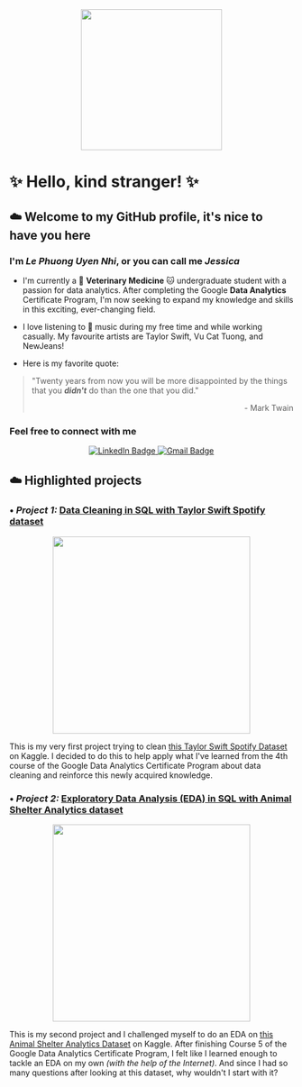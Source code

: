 <div id="header" align="center">
  <img src="https://steamuserimages-a.akamaihd.net/ugc/1631947648964785474/81CBA15178466DD47195A239232202E78987B714/?imw=5000&imh=5000&ima=fit&impolicy=Letterbox&imcolor=%23000000&letterbox=false" width="250"/>
</div>

# ✨ **Hello, kind stranger!** ✨
## ☁️ Welcome to my GitHub profile, it's nice to have you here

### I'm *Le Phuong Uyen Nhi*, or you can call me *Jessica*

  - I'm currently a :dog: **Veterinary Medicine** :cat: undergraduate student with a passion for data analytics. After completing the Google **Data Analytics** Certificate Program, I'm now seeking to expand my knowledge and skills in this exciting, ever-changing field.
  
  - I love listening to :musical_note: music during my free time and while working casually. My favourite artists are Taylor Swift, Vu Cat Tuong, and NewJeans!
  
  - Here is my favorite quote:
  > "Twenty years from now you will be more disappointed by the things that you ***didn't*** do than the one that you did."
  > <p align="right">- Mark Twain</p>
  
### Feel free to connect with me
<div id="badges" align="center">
  <a href="https://www.linkedin.com/in/lpun-majessica/" {:target="_blank" rel="noopener"}>
    <img src="https://img.shields.io/badge/LinkedIn-blue?style=for-the-badge&logo=linkedin&logoColor=white" alt="LinkedIn Badge"/>
  </a>  
  <a href="mailto:nhi.lpu1205@gmail.com" target="_blank">
    <img src="https://img.shields.io/badge/Gmail-red?style=for-the-badge&logo=Gmail&logoColor=white" alt="Gmail Badge"/>
  </a>
 </div>
  
## ☁️ Highlighted projects

### • *Project 1:* [Data Cleaning in SQL with Taylor Swift Spotify dataset](https://github.com/lpun-majessica/DataAnalyticsPortfolio/blob/main/SQL/data_cleaning_taylor_swift.ipynb)

<div id="banner" align="center">
  <img src="https://img.buzzfeed.com/buzzfeed-static/static/2023-03/18/20/asset/4384748fe195/sub-buzz-14447-1679170744-1.jpg" width="350"/>
</div>

This is my very first project trying to clean [this Taylor Swift Spotify Dataset](https://www.kaggle.com/datasets/jarredpriester/taylor-swift-spotify-dataset) on Kaggle. I decided to do this to help apply what I've learned from the 4th course of the Google Data Analytics Certificate Program about data cleaning and reinforce this newly acquired knowledge.

### • *Project 2:* [Exploratory Data Analysis (EDA) in SQL with Animal Shelter Analytics dataset](https://github.com/lpun-majessica/DataAnalyticsPortfolio/blob/main/SQL/eda_animal_shelter.ipynb)

<div id="banner" align="center">
  <img src="https://firehouseaustin.com/wp-content/uploads/2021/09/7.jpg" width="350"/>
</div>

This is my second project and I challenged myself to do an EDA on [this Animal Shelter Analytics Dataset](https://www.kaggle.com/datasets/jackdaoud/animal-shelter-analytics) on Kaggle. After finishing Course 5 of the Google Data Analytics Certificate Program, I felt like I learned enough to tackle an EDA on my own *(with the help of the Internet)*. And since I had so many questions after looking at this dataset, why wouldn't I start with it?
